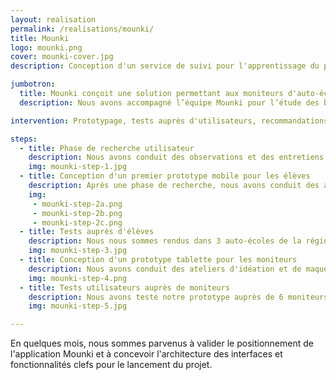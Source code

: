 ```yaml
---
layout: realisation
permalink: /realisations/mounki/
title: Mounki
logo: mounki.png
cover: mounki-cover.jpg
description: Conception d'un service de suivi pour l'apprentissage du permis de conduire sous forme d'application tablette et mobile pour moniteurs et élèves.

jumbotron:
  title: Mounki conçoit une solution permettant aux moniteurs d'auto-école de faciliter leur utilisation du livret de conduite et de maintenir la motivation des élèves.
  description: Nous avons accompagné l’équipe Mounki pour l’étude des besoins auprès d’utilisateurs, le maquettage, la conduite de tests, et des recommandations de solutions techniques, des premières idées jusqu’au lancement des développements.

intervention: Prototypage, tests auprès d'utilisateurs, recommandations techniques.

steps:
  - title: Phase de recherche utilisateur
    description: Nous avons conduit des observations et des entretiens dans 5 auto-écoles de la région lyonnaise. Nous avons notamment observé des séances de conduite et interrogé des gérants, moniteurs, et élèves.
    img: mounki-step-1.jpg
  - title: Conception d'un premier prototype mobile pour les élèves
    description: Après une phase de recherche, nous avons conduit des ateliers d'idéation et de maquettage afin de concevoir un premier prototype d'application mobile pour les élèves.
    img: 
     - mounki-step-2a.png
     - mounki-step-2b.png
     - mounki-step-2c.png
  - title: Tests auprès d'élèves
    description: Nous nous sommes rendus dans 3 auto-écoles de la région lyonnaise afin de tester le prototype auprès d'élèves en cours de formation au permis de conduire.
    img: mounki-step-3.jpg
  - title: Conception d'un prototype tablette pour les moniteurs
    description: Nous avons conduit des ateliers d'idéation et de maquettage en nous basant sur les retours précédemment collectés afin de créer un premier prototype destiné aux moniteurs.
    img: mounki-step-4.png
  - title: Tests utilisateurs auprès de moniteurs
    description: Nous avons testé notre prototype auprès de 6 moniteurs au sein de 3 auto-écoles afin d'en affiner le positionnement et les interfaces.
    img: mounki-step-5.jpg

---
```


En quelques mois, nous sommes parvenus à valider le positionnement de l'application Mounki et à concevoir l'architecture des interfaces et fonctionnalités clefs pour le lancement du projet.